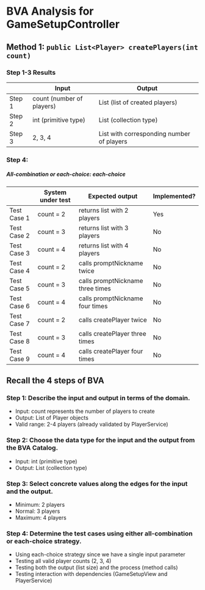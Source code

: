 # BVA Analysis for GameSetupController

## Method 1: `public List<Player> createPlayers(int count)`

### Step 1-3 Results

|        | Input                     | Output                                    |
| ------ | ------------------------- | ----------------------------------------- |
| Step 1 | count (number of players) | List<Player> (list of created players)    |
| Step 2 | int (primitive type)      | List<Player> (collection type)            |
| Step 3 | 2, 3, 4                   | List with corresponding number of players |

### Step 4:

##### All-combination or each-choice: each-choice

|             | System under test | Expected output                  | Implemented? |
| ----------- | ----------------- | -------------------------------- | ------------ |
| Test Case 1 | count = 2         | returns list with 2 players      | Yes          |
| Test Case 2 | count = 3         | returns list with 3 players      | No           |
| Test Case 3 | count = 4         | returns list with 4 players      | No           |
| Test Case 4 | count = 2         | calls promptNickname twice       | No           |
| Test Case 5 | count = 3         | calls promptNickname three times | No           |
| Test Case 6 | count = 4         | calls promptNickname four times  | No           |
| Test Case 7 | count = 2         | calls createPlayer twice         | No           |
| Test Case 8 | count = 3         | calls createPlayer three times   | No           |
| Test Case 9 | count = 4         | calls createPlayer four times    | No           |

## Recall the 4 steps of BVA

### Step 1: Describe the input and output in terms of the domain.

- Input: count represents the number of players to create
- Output: List of Player objects
- Valid range: 2-4 players (already validated by PlayerService)

### Step 2: Choose the data type for the input and the output from the BVA Catalog.

- Input: int (primitive type)
- Output: List<Player> (collection type)

### Step 3: Select concrete values along the edges for the input and the output.

- Minimum: 2 players
- Normal: 3 players
- Maximum: 4 players

### Step 4: Determine the test cases using either all-combination or each-choice strategy.

- Using each-choice strategy since we have a single input parameter
- Testing all valid player counts (2, 3, 4)
- Testing both the output (list size) and the process (method calls)
- Testing interaction with dependencies (GameSetupView and PlayerService)
